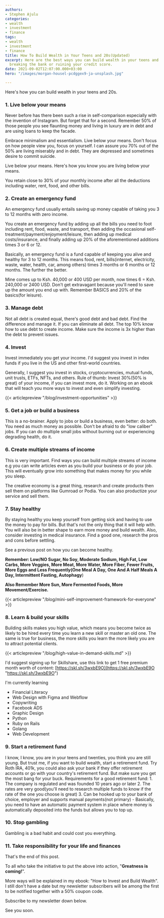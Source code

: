 ```yaml
---
authors:
- Stephen Ajulu
categories:
- wealth
- investment
- finance
tags:
- wealth
- investment
- finance
title: How To Build Wealth in Your Teens and 20s(Updated)
excerpt: Here are the best ways you can build wealth in your teens and 20s without
  breaking the bank or ruining your credit score.
date: 2021-09-02T12:07:00.000+03:00
hero: "/images/morgan-housel-pcdggex9-ja-unsplash.jpg"

---
```

Here's how you can build wealth in your teens and 20s.

### 1. Live below your means

Never before has there been such a rise in self-comparison especially with the invention of Instagram. But forget that for a second. Remember 50% of those people you see flaunting money and living in luxury are in debt and are using loans to keep the facade.

Embrace minimalism and essentialism. Live below your means. Don't focus on how people view you, focus on yourself. I can assure you 70% out of the 50% are living miserably and in debt. They are depressed and sometimes desire to commit suicide.

Live below your means. Here's how you know you are living below your means.

You retain close to 30% of your monthly income after all the deductions including water, rent, food, and other bills.

### 2. Create an emergency fund

An emergency fund usually entails saving up money capable of taking you 3 to 12 months with zero income.

You create an emergency fund by adding up all the bills you need to foot including rent, food, waste, and transport, then adding the occasional self-treatment/payment/enjoyment/leisure, then adding up medical costs/insurance, and finally adding up 20% of the aforementioned additions times 3 or 6 or 12.

Basically, an emergency fund is a fund capable of keeping you alive and healthy for 3 to 12 months. This means food, rent, bills(internet, electricity, waste, water, health, car, among others) times 3 months or 6 months or 12 months. The further the better.

Mine comes up to Ksh. 40,000 or 400 USD per month, now times 6 = Ksh. 240,000 or 2400 USD. Don't get extravagant because you'll need to save up the amount you end up with. Remember BASICS and 20% of the basics(for leisure).

### 3. Manage debt

Not all debt is created equal, there's good debt and bad debt. Find the difference and manage it. If you can eliminate all debt. The top 10% know how to use debt to create income. Make sure the income is 3x higher than the debt to prevent issues.

### 4. Invest

Invest immediately you get your income. I'd suggest you invest in index funds if you live in the US and other first-world countries.

Generally, I suggest you invest in stocks, cryptocurrencies, mutual funds, unit trusts, ETFs, NFTs, and others. Rule of thumb: Invest 30%(50% is great) of your income, if you can invest more, do it. Working on an ebook that will teach you more ways to invest and even simplify investing.

{{< articlepreview "/blog/investment-opportunities" >}}

### 5. Get a job or build a business

This is a no-brainer. Apply to jobs or build a business, even better: do both. You need as much money as possible. Don't be afraid to do "low caliber" jobs. If you can do multiple small jobs without burning out or experiencing degrading health, do it.

### 6. Create multiple streams of income

This is very important. Find ways you can build multiple streams of income e.g you can write articles even as you build your business or do your job. This will eventually grow into something that makes money for you while you sleep. 

The creative economy is a great thing, research and create products then sell them on platforms like Gumroad or Podia. You can also productize your service and sell them.

### 7. Stay healthy

By staying healthy you keep yourself from getting sick and having to use the money to pay for bills. But that's not the only thing that it will help with. You will also be in better shape to earn more money and build wealth. Also, consider investing in medical insurance. Find a good one, research the pros and cons before settling.

See a previous post on how you can become healthy.

**Remember: Low/NO Sugar, No Soy, Moderate Sodium, High Fat, Low Carbs, More Veggies, More Meat, More Water, More Fiber, Fewer Fruits, More Eggs and Less Frequently(One Meal A Day, One And A Half Meals A Day, Intermittent Fasting, Autophagy**)

**Also Remember More Sun, More Fermented Foods, More Movement/Exercise.**

{{< articlepreview "/blog/mini-self-improvement-framework-for-everyone" >}}

### 8. Learn & build your skills

Building skills makes you high value, which means you become twice as likely to be hired every time you learn a new skill or master an old one. The same is true for business, the more skills you learn the more likely you are to attract potential clients.

{{< articlepreview "/blog/high-value-in-demand-skills.md" >}}

I'd suggest signing up for Skillshare, use this link to get 1 free premium month worth of content: [https://skl.sh/3wxbE9O](https://skl.sh/3wxbE9O "https://skl.sh/3wxbE9O")

I'm currently learning

* Financial Literacy
* Web Design with Figma and Webflow
* Copywriting
* Facebook ADS
* Graphic Design
* Python
* Ruby on Rails
* Golang
* Web Development

### 9. Start a retirement fund

I know, I know, you are in your teens and twenties, you think you are still young. But trust me, if you want to build wealth, start a retirement fund. Try Roth IRA, 401k, you could also ask your bank if they offer retirement accounts or go with your country's retirement fund. But make sure you get the most bang for your buck. Requirements for a good retirement fund: 1. The company is regulated and was founded 10 years ago or later 2. The rates are very good(you'll need to research multiple funds to know if the rate of the one you choose is great) 3. Can be hooked up to your bank of choice, employer and supports manual payments(not primary) - Basically, you need to have an automatic payment system in place where money is automatically deposited into the funds but allows you to top up.

### 10. Stop gambling

Gambling is a bad habit and could cost you everything.

### 11. Take responsibility for your life and finances

That's the end of this post.

To all who take the initiative to put the above into action, "**Greatness is coming!**".

More ways will be explained in my ebook: "How to Invest and Build Wealth". I still don't have a date but my newsletter subscribers will be among the first to be notified together with a 50% coupon code.

Subscribe to my newsletter down below.

See you soon.
